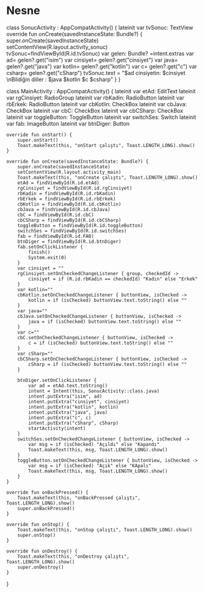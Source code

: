 # Nesne

class SonucActivity : AppCompatActivity() {
    lateinit var tvSonuc: TextView
    override fun onCreate(savedInstanceState: Bundle?) {
        super.onCreate(savedInstanceState)
        setContentView(R.layout.activity_sonuc)
        tvSonuc=findViewById(R.id.tvSonuc)
        var gelen: Bundle? =intent.extras
        var ad= gelen?.get("isim")
        var cinsiyet= gelen?.get("cinsiyet")
        var java= gelen?.get("java")
        var kotlin= gelen?.get("kotlin")
        var c= gelen?.get("c")
        var csharp= gelen?.get("cSharp")
        tvSonuc.text = "$ad cinsiyetin: $cinsiyet \nBildiğin diller : $java $kotlin $c $csharp"
    }
}

class MainActivity : AppCompatActivity() {
    lateinit var etAd: EditText
    lateinit var rgCinsiyet: RadioGroup
    lateinit var rbKadin: RadioButton
    lateinit var rbErkek: RadioButton
    lateinit var cbKotlin: CheckBox
    lateinit var cbJava: CheckBox
    lateinit var cbC: CheckBox
    lateinit var cbCSharp: CheckBox
    lateinit var toggleButton: ToggleButton
    lateinit var switchSes: Switch
    lateinit var fab: ImageButton
    lateinit var btnDiger: Button

    override fun onStart() {
        super.onStart()
        Toast.makeText(this, "onStart çalıştı", Toast.LENGTH_LONG).show()
    }

    override fun onCreate(savedInstanceState: Bundle?) {
        super.onCreate(savedInstanceState)
        setContentView(R.layout.activity_main)
        Toast.makeText(this, "onCreate çalıştı", Toast.LENGTH_LONG).show()
        etAd = findViewById(R.id.etAd)
        rgCinsiyet = findViewById(R.id.rgCinsiyet)
        rbKadin = findViewById(R.id.rbKadin)
        rbErkek = findViewById(R.id.rbErkek)
        cbKotlin = findViewById(R.id.cbKotlin)
        cbJava = findViewById(R.id.cbJava)
        cbC = findViewById(R.id.cbC)
        cbCSharp = findViewById(R.id.cbCSharp)
        toggleButton = findViewById(R.id.toggleButton)
        switchSes = findViewById(R.id.switchSes)
        fab = findViewById(R.id.FAB)
        btnDiger = findViewById(R.id.btnDiger)
        fab.setOnClickListener {
            finish()
            System.exit(0)
        }
        var cinsiyet = ""
        rgCinsiyet.setOnCheckedChangeListener { group, checkedId ->
            cinsiyet = if (R.id.rbKadin == checkedId) "Kadın" else "Erkek"
        }
        var kotlin=""
        cbKotlin.setOnCheckedChangeListener { buttonView, isChecked ->
            kotlin = if (isChecked) buttonView.text.toString() else ""
        }
        var java=""
        cbJava.setOnCheckedChangeListener { buttonView, isChecked ->
            java = if (isChecked) buttonView.text.toString() else ""
        }
        var c=""
        cbC.setOnCheckedChangeListener { buttonView, isChecked ->
            c = if (isChecked) buttonView.text.toString() else ""
        }
        var cSharp=""
        cbCSharp.setOnCheckedChangeListener { buttonView, isChecked ->
            cSharp = if (isChecked) buttonView.text.toString() else ""
        }

        btnDiger.setOnClickListener {
            var ad = etAd.text.toString()
            intent = Intent(this, SonucActivity::class.java)
            intent.putExtra("isim", ad)
            intent.putExtra("cinsiyet", cinsiyet)
            intent.putExtra("kotlin", kotlin)
            intent.putExtra("java", java)
            intent.putExtra("c", c)
            intent.putExtra("cSharp", cSharp)
            startActivity(intent)
        }
        switchSes.setOnCheckedChangeListener { buttonView, isChecked ->
            var msg = if (isChecked) "Açıldı" else "Kapandı"
            Toast.makeText(this, msg, Toast.LENGTH_LONG).show()
        }
        toggleButton.setOnCheckedChangeListener { buttonView, isChecked ->
            var msg = if (isChecked) "Açık" else "KApalı"
            Toast.makeText(this, msg, Toast.LENGTH_LONG).show()
        }
    }

    override fun onBackPressed() {
        Toast.makeText(this, "onBackPressed çalıştı", Toast.LENGTH_LONG).show()
        super.onBackPressed()
    }

    override fun onStop() {
        Toast.makeText(this, "onStop çalıştı", Toast.LENGTH_LONG).show()
        super.onStop()
    }

    override fun onDestroy() {
        Toast.makeText(this, "onDestroy çalıştı", Toast.LENGTH_LONG).show()
        super.onDestroy()
    }
}
